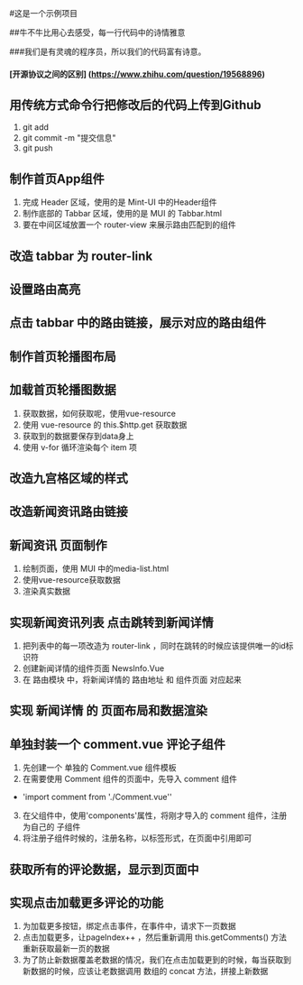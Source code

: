 #这是一个示例项目

##牛不牛比用心去感受，每一行代码中的诗情雅意

###我们是有灵魂的程序员，所以我们的代码富有诗意。

#### [开源协议之间的区别] (https://www.zhihu.com/question/19568896)

## 用传统方式命令行把修改后的代码上传到Github
1. git add
2. git commit -m "提交信息"
3. git push

## 制作首页App组件
1. 完成 Header 区域，使用的是 Mint-UI 中的Header组件
2. 制作底部的 Tabbar 区域，使用的是 MUI 的 Tabbar.html
3. 要在中间区域放置一个 router-view 来展示路由匹配到的组件

## 改造 tabbar 为 router-link

## 设置路由高亮

## 点击 tabbar 中的路由链接，展示对应的路由组件

## 制作首页轮播图布局

## 加载首页轮播图数据
1. 获取数据，如何获取呢，使用vue-resource
2. 使用 vue-resource 的 this.$http.get 获取数据
3. 获取到的数据要保存到data身上
4. 使用 v-for 循环渲染每个 item 项

## 改造九宫格区域的样式

## 改造新闻资讯路由链接

## 新闻资讯 页面制作
1. 绘制页面，使用 MUI 中的media-list.html
2. 使用vue-resource获取数据
3. 渲染真实数据

## 实现新闻资讯列表 点击跳转到新闻详情
1. 把列表中的每一项改造为 router-link ，同时在跳转的时候应该提供唯一的id标识符
2. 创建新闻详情的组件页面 NewsInfo.Vue
3. 在 路由模块 中，将新闻详情的 路由地址 和 组件页面 对应起来

## 实现 新闻详情 的 页面布局和数据渲染

## 单独封装一个 comment.vue 评论子组件
1. 先创建一个 单独的 Comment.vue 组件模板
2. 在需要使用 Comment 组件的页面中，先导入 comment 组件
 + 'import comment from './Comment.vue''
3. 在父组件中，使用'components'属性，将刚才导入的 comment 组件，注册为自己的 子组件
4. 将注册子组件时候的，注册名称，以标签形式，在页面中引用即可

## 获取所有的评论数据，显示到页面中

## 实现点击加载更多评论的功能
1. 为加载更多按钮，绑定点击事件，在事件中，请求下一页数据
2. 点击加载更多，让pageIndex++ ，然后重新调用 this.getComments() 方法重新获取最新一页的数据
3. 为了防止新数据覆盖老数据的情况，我们在点击加载更到的时候，每当获取到新数据的时候，应该让老数据调用 数组的 concat 方法，拼接上新数据

